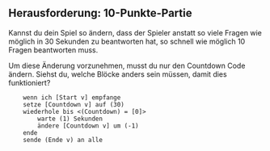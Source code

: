 ## Herausforderung: 10-Punkte-Partie

Kannst du dein Spiel so ändern, dass der Spieler anstatt so viele Fragen wie möglich in 30 Sekunden zu beantworten hat, so schnell wie möglich 10 Fragen beantworten muss.

Um diese Änderung vorzunehmen, musst du nur den Countdown Code ändern. Siehst du, welche Blöcke anders sein müssen, damit dies funktioniert?

```blocks3
    wenn ich [Start v] empfange
    setze [Countdown v] auf (30)
    wiederhole bis <(Countdown) = [0]>
        warte (1) Sekunden
        ändere [Countdown v] um (-1)
    ende
    sende (Ende v) an alle
```